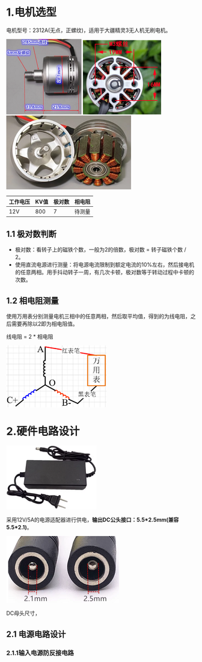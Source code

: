 # 1.电机选型

电机型号：2312A(无点，正螺纹)，适用于大疆精灵3无人机无刷电机。

<img src="1.pictures/2312A无刷电机尺寸1.png" style="zoom: 50%;" /> <img src="1.pictures/2312A无刷电机底部螺丝定位.png" style="zoom: 52%;" /> <img src="1.pictures/2312A无刷电机内部结构.png" style="zoom: 83%;" /> 

| 工作电压 | KV值 | 极对数 |相电阻|
| ---- | -------- | ------ |------ |
| 12V | 800    | 7      |待测量|

## 1.1 极对数判断

- 极对数：看转子上的磁铁个数，一般为2的倍数，极对数 = 转子磁铁个数 / 2。
- 使用直流电源进行测量：将电源电流限制到额定电流的10%左右，然后接电机的任意两相。用手抖动转子一周，有几次卡顿，极对数等于转动过程中卡顿的次数。

## 1.2 相电阻测量

使用万用表分别测量电机三相中的任意两相，然后取平均值，得到的为线电阻，之后需要再除以2即为相电阻值。

线电阻 = 2 * 相电阻

<img src="1.pictures/相电阻测量.png" style="zoom:60%;" />

# 2.硬件电路设计

<img src="1.pictures/电源适配器.png" style="zoom: 80%;" />

采用12V/5A的电源适配器进行供电，**输出DC公头接口：5.5\*2.5mm(兼容5.5\*2.1)**。

![](1.pictures/DC母头.png)

DC母头尺寸，

## 2.1 电源电路设计



### 2.1.1输入电源防反接电路



